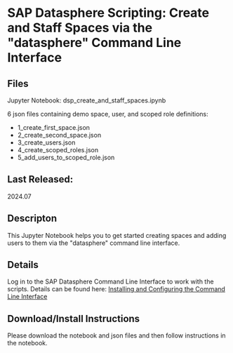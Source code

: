 # SAP Datasphere Scripting: Create and Staff Spaces via the "datasphere" Command Line Interface

## Files
Jupyter Notebook: dsp_create_and_staff_spaces.ipynb

6 json files containing demo space, user, and scoped role definitions:

*  1_create_first_space.json
*  2_create_second_space.json
*  3_create_users.json
*  4_create_scoped_roles.json
*  5_add_users_to_scoped_role.json


## Last Released:
2024.07


## Descripton
This Jupyter Notebook helps you to get started creating spaces and adding users to them via the "datasphere" command line interface.

## Details
Log in to the SAP Datasphere Command Line Interface to work with the scripts. Details can be found here:
[Installing and Configuring the Command Line Interface](https://help.sap.com/docs/SAP_DATASPHERE/d0ecd6f297ac40249072a44df0549c1a/12d2b51987034daf822511ed1a229a6c.html)


## Download/Install Instructions
Please download the notebook and json files and then follow instructions in the notebook.